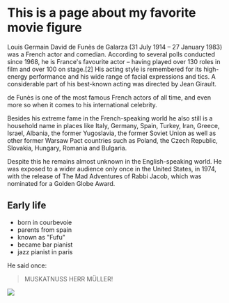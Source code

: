 # This is a page about my favorite movie figure

Louis Germain David de Funès de Galarza (31 July 1914 – 27 January 1983) was a French actor and comedian. According to several polls conducted since 1968, he is France's favourite actor – having played over 130 roles in film and over 100 on stage.[2] His acting style is remembered for its high-energy performance and his wide range of facial expressions and tics. A considerable part of his best-known acting was directed by Jean Girault.

de Funès is one of the most famous French actors of all time, and even more so when it comes to his international celebrity.

Besides his extreme fame in the French-speaking world he also still is a household name in places like Italy, Germany, Spain, Turkey, Iran, Greece, Israel, Albania, the former Yugoslavia, the former Soviet Union as well as other former Warsaw Pact countries such as Poland, the Czech Republic, Slovakia, Hungary, Romania and Bulgaria.

Despite this he remains almost unknown in the English-speaking world. He was exposed to a wider audience only once in the United States, in 1974, with the release of The Mad Adventures of Rabbi Jacob, which was nominated for a Golden Globe Award. 

## Early life

* born in courbevoie
* parents from spain
* known as "Fufu"
* became bar pianist
* jazz pianist in paris

He said once:
> MUSKATNUSS HERR MÜLLER!

<img src="https://en.wikipedia.org/wiki/Louis_de_Fun%C3%A8s#/media/File:Louis_de_Fun%C3%A8s_1970.jpg"/>